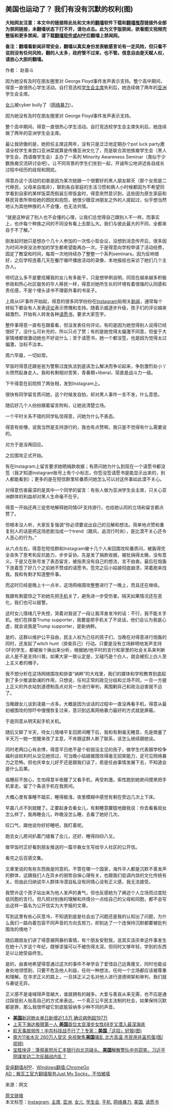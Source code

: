  <h2>美国也运动了？ 我们有没有沉默的权利(图)</h2> <p class="notice"><b>大陆网友注意：本文中的链接除此处和文末的<a href="https://github.com/bannedbook/fanqiang" >翻墙</a>软件下载和<a href="https://github.com/killgcd/justmysocks/blob/master/README.md">翻墙推荐</a>链接外全部为禁网链接，未翻墙状态下打不开，请勿点击。此为文字版禁闻，欲看图文视频完整版和更多禁闻，请下载<a href="https://github.com/bannedbook/fanqiang">翻墙软件或APP</a>后翻墙上禁闻网。</p><p>备注：翻墙看新闻非常安全，翻墙以真实身份发表敏感言论有一定风险，但只看不说则没有任何风险，翻的人太多，政府管不过来，也不管。信息自由是天赋人权，请放心大胆的翻墙。</b></p>  <div class="entry"> <p>作者： 赵奋斗</p> <p id="summary">因为她没有及时在朋友圈里对 George Floyd事件发声表示支持。整个高中期间，得意一直很热心学生活动。自打竞选校<a href="https://www.bannedbook.org/bnews/tag/%E5%AD%A6%E7%94%9F%E4%BC%9A/" class="st_tag internal_tag" rel="tag" title="标签 学生会 下的日志">学生会</a><a href="https://www.bannedbook.org/bnews/tag/%E4%B8%BB%E5%B8%AD/" class="st_tag internal_tag" rel="tag" title="标签 主席 下的日志">主席</a>失利后，她连续做了两年的<a href="https://www.bannedbook.org/bnews/tag/%e4%ba%9a%e6%b4%b2/" class="st_tag internal_tag" rel="tag" title="标签 亚洲 下的日志">亚洲</a>学生会主席。</p> <p id="conimg"><a href="https://www.bannedbook.org/bnews/tag/%e5%a5%b3%e5%84%bf/" class="st_tag internal_tag" rel="tag" title="标签 女儿 下的日志">女儿</a>被cyber bully了（<a href="https://www.bannedbook.org/bnews/tag/%e7%bd%91%e7%bb%9c%e6%9a%b4%e5%8a%9b/" class="st_tag internal_tag" rel="tag" title="标签 网络暴力 下的日志">网络暴力</a>）。</p> <p>因为她没有及时在朋友圈里对 George Floyd事件发声表示支持。</p> <p>整个高中期间，得意一直很热心学生活动。自打竞选校学生会主席失利后，她连续做了两年的亚洲学生会主席。</p> <p>最让我骄傲的是，她担任主席这两年，没有只是泛泛地定期办个pot luck party邀请全校学生来尝口亚洲菜就算是传播亚洲文化了，而是联合其他族裔学生会（黑人学生会，西语裔学生会）主办了一系列 Minority Awareness Seminar（类似于少数族裔交流研讨会吧）。让不同背景的学生们坐到一起，开诚布公地讲述各自成长过程中经历的歧视和困扰。</p> <p>得意办这个活动的初衷是因为某次她跟一个很要好的黑人朋友聊天（那个女孩是二代移民，父母来自南非），聊到各自家庭的生活习惯和俩人小时候都因为不希望同学看到自家的某样饭菜而假装忘带饭盒时，得意突然意识到，这些因为原生家庭和移民背景所带给她的困扰和抱怨，她很少跟亚洲朋友之外的人提起过，似乎想当然地认为其他种族的人不会懂，也无法共情。</p> <p>“就是这种说了别人也不会懂的心理，让我们总觉得自己跟别人不一样。而事实上，也许每个种族之间的不同没有看上去那么大。我们与彼此最大的不同，全都来自于不了解。”</p> <p>刚发起时她只是想办个几十人参加的一次性小型会议，没想到消息传开后，很多因为时间冲突没法参加的学生都希望能再办一次。于是得意向学校申请了活动经费，固定了教室和时间，每周一次地持续办了整整一个系列seminars。因为反响很好，之后学校连着几天在餐厅循环播放活动的录像，本地报纸也采访了她们几个主办人。</p> <p>唠叨这么多不是要炫耀我的女儿有多能干，只是想举例说明，同现在越来越多积极参政和热心社区服务的华人移民一样，得意对她所生长的环境有着很强的认同感和责任感，不是个埋头读书不理窗外事的书呆子。</p> <p>上周从GF事件开始起，得意的很多同学纷纷在<a href="https://www.bannedbook.org/bnews/tag/instagram/" class="st_tag internal_tag" rel="tag" title="标签 Instagram 下的日志">Instagram</a>贴相关<span class='wp_keywordlink_affiliate'><a href="https://www.bannedbook.org/" title="新闻">新闻</a></span>，通常每个转贴下都会有人发表<span class='wp_keywordlink_affiliate'><a href="https://www.bannedbook.org/bnews/comments/" title="新闻评论" target="_blank">评论</a></span>表示愤慨和支持。随着示威逐步升级，孩子们的评论越来越激烈，开始有人转发各种<a href="https://www.bannedbook.org/bnews/tag/%E8%AF%B7%E6%84%BF%E4%B9%A6/" class="st_tag internal_tag" rel="tag" title="标签 请愿书 下的日志">请愿书</a>，要求大家签字。</p> <p>整件事得意一直有在跟着看，但没发表任何评论。有的是因为她觉得别人说得已经很好了，没什么可补充的，所以只点了赞；有的是她觉得太偏激不同意，但鉴于大家情绪都很激动她也不好说什么；至于请愿书，她一个都没签，也是因为觉得太过偏激，治标不治本。</p>  <p>周六早晨，一切如常。</p> <p>早饭时得意还跟爸爸为警察过度执法到底该怎么解决而争论起来，争到激烈处小丫头愤然起身走人。我和有剩相对苦笑，青春期+liberal，简直是战斗力一级。</p> <p>下午得意在前院照了两张相，发到Instagram上。</p> <p>很快有同学留言质问她，这个时候发自拍，却对黑人事件一言不发，什么意思。</p> <p>随后好几个人纷纷跟着留言附和，让她说清楚立场。</p> <p>一个平时关系不错的同学私信得意，问她为什么不表态。</p> <p>得意有些懵，说我当然是支持游行的，我也有点赞啊，我只是不觉得有什么需要说的。</p> <p>对方于是没再回应。</p> <p>之后围攻正式开始。</p> <p>有在Instagram上留言要求她晒捐款收据；有质问她为什么到现在一个请愿书都没签（我才知道instagram账号上有个小标志，你签没签请愿书是能显示出来的，别人都能看到）；更多的是在短信群里轮番质问她怎么可以对这件事如此漠不关心。</p> <p>对得意伤害最深的是其中一个同学的留言：有些人做为亚洲学生会主席，只关心亚洲群体的利益却对黑人生命毫不在乎。</p> <p>得意一开始还再三徒劳地解释她同情GF支持游行，也给她认同的立场和留言都点赞了。</p>  <p>但根本没人听，大家反复强调“你必须要说出自己的见解和想法。简单地点赞和重复别人的话是把这场悲剧当成一个trend（跟风，追流行时尚），是比漠不关心还令人恶心的行为。”</p> <p>从六点左右，得意在短信群和Instagram被十几个人来回围攻轮番质问，被轰得完全丧失了思考和反抗能力，步步妥协。先是发了捐款收据，被批捐得太晚，没有意义。于是又在账号发了表态留言，被指责没有自己的想法，言不由衷。最后在炮轰下连着签了好几个之前她不赞成的请愿书，签完之后小姑娘彻底崩溃，哭着跑来找我。我和有剩才知道整件事。</p> <p>而这时已经是晚上十一点半，这场网络围攻整整进行了一晚上，而且还在继续。</p> <p>我跟有剩震惊之下劝她先把<a href="https://www.bannedbook.org/bnews/tag/%e6%89%8b%e6%9c%ba/" class="st_tag internal_tag" rel="tag" title="标签 手机 下的日志">手机</a>关了，避免进一步受伤害。隔天如果情况还在恶化，我们也可以报警。</p> <p>这时女儿情绪几乎失控，哭着对我说了一段让我浑身发冷的话：不行，我不能关手机。他们在排查Trump supporter，我要是把手机关了不说话，他们会认为我是心虚，就会说我是Trump supporter，是新纳粹。</p> <p>是的，这群以维护公平自由，民主人权为己任的孩子们，当晚在对得意进行炮轰的同时，还发起了witch hunt（排查异己）行动。只要是没有立场鲜明地发声支持GF的学生，都被挨个揪出来分析，根据她/他平时的言行和家里的社会关系来判断此人是不是支持川普。如果大家一致认定是，又碰巧是个白人，就会被扣上白人至上主义者的帽子。</p> <p>我不想分析在这场网络围攻和排查“纳粹”的大戏里，我们的媒体和学校教育到底起到了多少推波助澜的作用，只想说，任何正常的政见分歧和立场不同，一旦一方披上正义的外衣站到道德制高点对另一方进行审判，离围剿异己和政治迫害就不远了。</p> <p>当晚跟女儿谈到凌晨一点多。大概是因为谈话的过程中一直没再看手机，得意从最初被围攻的惊吓中慢慢恢复过来，意识到远离网络暴力最好的方式就是屏蔽。</p> <p>于是同意从明天起手机关机。</p> <p>随后又聊了半天，待女儿情绪平复回房间睡下后，我和有剩毫无睡意，先是商量了半天万一她一觉醒来改了主意，不肯跟这群人断了联系，该怎么继续跟她谈。</p> <p>同时老两口心有余悸，得意平日绝不是个软弱没主见的孩子，做学生代表跟学校争福利谈权利时从没见她怵过，可当晚小姑娘被围攻得毫无招架能力，足可见网络暴力之恐怖。但也庆幸女儿好歹还是跟我们谈了，若是任由事情发展下去，不知道会是什么后果。</p> <p>临睡前不放心，生怕得意半夜醒了又看手机，再受刺激。索性跑到她房间摸黑把手机拿走。留了个条说手机在我房间。</p>  <p>大概心里有事睡不踏实，睡得极浅，夜里模糊中感觉有剩在旁边几次上下床。</p> <p>早晨八点不到就醒了。正要起身去看女儿，有剩睡意朦胧地跟我说：你去看看闺女怎么样了，我再睡会儿，昨晚没怎么睡，去看了她好几次。</p> <p>叹口气，跟他说你好好睡吧，我盯着呢。</p> <p>跑去女儿房间扒着门缝看了会儿，还好，睡得四仰八叉。</p> <p>做早饭时正好看到朋友推送的一篇华裔女生写给华人社区的公开信。</p> <p>看完之后百感交集。</p> <p>文章里说的有些东西我是同意的。不管在哪一个国家，海外华人都是沉默不善发声的群体，这跟我们人在异乡的弱势自保心理有关，也跟我们低调内敛的文化传统有关。但由此归纳说华人群体冷漠自私没有同情心没有正义感，我无法接受。</p> <p>我赞许这个孩子站出来为他人发声的勇气，但也反感她为了阐述个人立场而过度贬低同胞的言行。但凡把对别族的理解和共情分一点给自己的父母和同胞，都不会写出这样一篇名为公开信实为大字报的文章。</p> <p>写到这里有些心灰意冷，不知道到底是社会出了问题还是我的认知出了问题，为什么我们一路向着包容不同声音的方向去努力，却到达了一个连保持沉默都要被批判围攻的境地？</p> <p>随后跟朋友们讲了得意被网暴的事情，有个朋友安慰我，说其实该庆幸这件事发生在她十八岁这个年纪，既够坚强可以不被伤得太深，但同时又够年轻，学到的东西足以让她受益终生。</p> <p>是的，由衷地希望得意通过这次的事件不单学会了爱惜自己远离傻叉，同时也能设身处地领悟到，只要不危及他人利益，任何一种想法，任何一个立场都应该被尊重和理解。在寻求正义的路上，一旦挟正义之名对他人进行道德绑架和审判，我们就与暴徒无异。</p> <p>正义感不是谁喊得声音越大，谁就拥有的越多。大爱与善良从来无需，也不应是通过踩低别人抬高自己的方式来表达。一个真正公平民主法制的社会，如果保持沉默都是罪，那么我很怀疑它到底能容纳多少种不同的声音。</p>  <ul class='op-related-articles' title='相关阅读'> <li><a href='https://www.bannedbook.org/bnews/baitai/20200610/1342689.html' target='_blank'><b>美国</b>新冠肺炎单日新增近1.5万 确诊病例超197万</a></li> <li><a href='https://www.bannedbook.org/bnews/comments/20200610/1342650.html' target='_blank'>上天下海达极限第一人 <b>美国</b>首位太空漫步女性68岁又潜入最深海底</a></li> <li><a href='https://www.bannedbook.org/bnews/cbnews/20200610/1342569.html' target='_blank'>航天事故频传！中共科技战不行了？专家：<b>美国</b>「这招」好狠(图)</a></li> <li><a href='https://www.bannedbook.org/bnews/cbnews/20200610/1342568.html' target='_blank'>南方11省水灾 260万人受灾 央视聚焦<b>美国</b>骚乱 北方高温 市民用井盖煎蛋(图/视频)</a></li> <li><a href='https://www.bannedbook.org/bnews/bannedvideo/20200610/1342565.html' target='_blank'>宝胜快评：篷佩奥怒斥汇丰银行向北京磕头、<b>美国</b>解散警队中共窃笑、习近平阴谋发动二次反越战内乱？</a></li> </ul> <div class="texttj"> <a href="https://github.com/bannedbook/fanqiang/wiki/%E7%A6%81%E9%97%BB%E7%BD%91%E5%AE%89%E5%8D%93%E7%BF%BB%E5%A2%99%E6%96%B0%E9%97%BBAPP" target="_blank">安卓翻墙APP</a>、<a href="https://github.com/bannedbook/fanqiang/wiki/Chrome%E4%B8%80%E9%94%AE%E7%BF%BB%E5%A2%99%E5%8C%85" target="_blank">Windows翻墙:ChromeGo</a><br/> <a href="https://github.com/killgcd/justmysocks/blob/master/README.md" target="_blank">AD：搬瓦工官方翻墙服务Just My Socks，不怕被墙</a> </div><p> 来源：网文 </p><a name='sharetosocial'></a>         <div><a href='https://www.bannedbook.org/bnews/topimagenews/20200610/1342706.html'>原文链接</a></div>  </div><!--END ENTRY--> <div class="postfooter"> <div>本文标签：<a href="https://www.bannedbook.org/bnews/tag/instagram/" rel="tag">Instagram</a>, <a href="https://www.bannedbook.org/bnews/tag/%E4%B8%BB%E5%B8%AD/" rel="tag">主席</a>, <a href="https://www.bannedbook.org/bnews/tag/%e4%ba%9a%e6%b4%b2/" rel="tag">亚洲</a>, <a href="https://www.bannedbook.org/bnews/tag/%e5%a5%b3%e5%84%bf/" rel="tag">女儿</a>, <a href="https://www.bannedbook.org/bnews/tag/%E5%AD%A6%E7%94%9F%E4%BC%9A/" rel="tag">学生会</a>, <a href="https://www.bannedbook.org/bnews/tag/%e6%89%8b%e6%9c%ba/" rel="tag">手机</a>, <a href="https://www.bannedbook.org/bnews/tag/%e7%bd%91%e7%bb%9c%e6%9a%b4%e5%8a%9b/" rel="tag">网络暴力</a>, <a href="https://www.bannedbook.org/bnews/tag/%e7%be%8e%e5%9b%bd/" rel="tag">美国</a>, <a href="https://www.bannedbook.org/bnews/tag/%E8%AF%B7%E6%84%BF%E4%B9%A6/" rel="tag">请愿书</a></div>  </div><!--END POSTFOOTER--> 